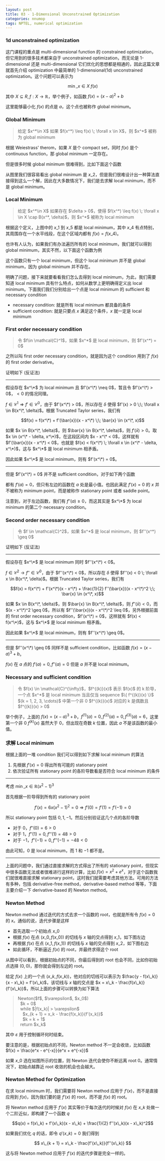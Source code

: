 ```yaml
---
layout: post
title: 03 - 1-Dimensional Unconstrained Optimization
categories: nnumop
tags: NPTEL, numerical optimization
---
```


### 1d unconstrained optimization

这门课程的重点是 multi-dimensional function 的 constrained optimization，但它用到的很多技术都来自于 unconstrained optimization，而无论是 1-dimensional 还是 multi-dimensional 它们优化的思想都是相通的，因此这篇文章就首先介绍 optimization 中最简单的 1-dimensional(1d) unconstrained optimization。这个问题可以表示为

$$ \min\_{x\in X} \; f(x) $$

其中 $X \subseteq R, f: X \rightarrow \mathbb{R}$，举个例子，如函数 $f(x) = (x - a)^2 + b$

<object data="/resource/NNP/03-1d-uncon-op/x^2.svg" type="image/svg+xml" class="blkcenter"></object>

这里能够最小化 $f(x)$ 的点是 $a$，这个点也被称作 global minimum。

### Global Minimum

<blockquote>
给定 $x^*\in X$ 如果 $f(x^*) \leq f(x) \; \forall x \in X$，则 $x^*$ 被称为 global minimum
</blockquote>

根据 Weiestrass' therom，如果 $X$ 是个 compact set，同时 $f(x)$ 是个 continuous function，那 global minimum 一定存在。

但是很多时候 global minimum 很难得到，比如下面这个函数

<object data="/resource/NNP/03-1d-uncon-op/function.svg" type="image/svg+xml" class="blkcenter"></object>

从图里我们很容易看出 global minimum 是 $x\_2$，但是我们很难设计出一种算法直接得到这么一个解，因此在大多数情况下，我们是去求解 local minimum，而不是 global minimum。

### Local Minimum

<blockquote>
给定 $x^*\in X$ 如果存在 $\delta > 0$，使得 $f(x^*) \leq f(x) \; \forall x \in X \cap B(x^*, \delta)$，则 $x^*$ 被称为 local minimum
</blockquote>

根据这个定义，上图中的 $x\_1$ 到 $x\_5$ 都是 local minimum，其中 $x\_4$ 有点特别，其周围存在一个水平线段，在这个区域内都有 $f(x) = f(x\_4)$。

也许有人认为，如果我们有办法遍历所有的 local minimum，我们就可以得到 global minimum，其实不然，以下面这个函数为例

<object data="/resource/NNP/03-1d-uncon-op/fun3.svg" type="image/svg+xml" class="blkcenter"></object>

这个函数只有一个 local minimum，但这个 local minimum 并不是 global minimum，因为 global minimum 并不存在。

明确了问题，接下来就要看看我们怎么去得到 local minimum，为此，我们需要知道 local minimum 具有什么特点，如何从数学上更明确得定义出 local minimum。下面我们我们分别给出一个点是 local minimum 的 sufficient 和 necessary condition

* necessary condition: 就是所有 local minimum 都具备的条件
* sufficient condition: 就是只要点 $x$ 满足这个条件，$x$ 就一定是 local minimum

### First order necessary condition

<blockquote>
令 $f\in \mathcal{C}^1$，如果 $x^*$ 是 local minimum，则 $f'(x^*) = 0$
</blockquote>

之所以叫 first order necessary condition，就是因为这个 condition 用到了 $f(x)$ 的 first order derivative。

证明如下 (反证法)

----------

假设存在 $x^\*$ 为 local minimum 且 $f'(x^\*) \neq 0$，暂且令 $f'(x^\*) > 0$，$< 0$ 的情况同理。

$f \in \mathcal{C}^1 \Rightarrow f' \in \mathcal{C}^0$，由于 $f'(x^\*) > 0$，所以存在 $\delta$ 使得 $f'(x) > 0 \;\; \forall x \in B(x^\*, \delta)$。根据 Truncated Taylor series，我们有

$$f(x) = f(x^\*) + f'(\bar{x})(x - x^\*) \;\; \bar{x} \in (x^\*, x)$$

如果 $x \in B(x^\*, \delta)$，则 $\bar{x} \in B(x^\*, \delta)$，则 $f'(\bar{x}) > 0$。取 $x \in (x^\* - \delta, x^\*)$，在这段区间内 $x - x^\* < 0$，这样就有 $f'(\bar{x})(x - x^\*) < 0$，也就是 $f(x) < f(x^\*) \; \forall x \in (x^\* - \delta, x^\*)$，这与 $x^\*$ 是 local minimum 相矛盾。

因此如果 $x^\*$ 是 local minimum，则有 $f'(x^\*) = 0$。

----------

但是 $f'(x^\*) = 0$ 并不是 sufficient condition，对于如下两个函数

<object data="/resource/NNP/03-1d-uncon-op/f'(x)=0.svg" type="image/svg+xml" class="blkcenter"></object>

都有 $f'(a) = 0$，但只有左边的函数在 $a$ 处是最小值。也因此满足 $f'(x) = 0$ 的 $x$ 并不被称为 minimum point，而是被称作 stationary point 或者 saddle point。

注意到，对于左边函数，我们有 $f''(a) \geq 0$，而这其实是 $x^\*$ 为 local minimum 的第二个 necessary condition。

### Second order necessary condition

<blockquote>
令 $f \in \mathcal{C}^2$，如果 $x^*$ 是 local minimum，则 $f''(x^*) \geq 0$
</blockquote>

证明如下 (反证法)

----------

假设存在 $x^\*$ 是 local minimum 同时 $f''(x^\*) < 0$。

$f \in \mathcal{C}^2 \rightarrow f'' \in \mathcal{C}^0$，由于 $f''(x^\*) < 0$，所以存在 $\delta$ 使得 $f''(x) < 0 \; \forall x \in B(x^\*, \delta)$。根据 Truncated Taylor series，我们有

$$f(x) = f(x^\*) + f'(x^\*)(x - x^\*) + \frac{1}{2} f''(\bar{x})(x - x^\*)^2 \;\; \bar{x} \in (x^\*, x)$$

如果 $x \in B(x^\*, \delta)$，则 $\bar{x} \in B(x^\*, \delta)$，则 $f''(\bar{x}) < 0$，而 $(x - x^\*)^2 \geq 0$，所以有 $f''(\bar{x})(x - x^\*)^2 \leq 0$，另外根据前面的 first order necessary condition，$f'(x^\*) = 0$，这样就有 $f(x) < f(x^\*)$，这与 $x^\*$ 是 local minimum 相矛盾。

因此如果 $x^\*$ 是 local minimum，则有 $f''(x^\*) \geq 0$。

----------

但是 $f''(x^\*) \geq 0$ 同样不是 sufficient condition，比如函数 $f(x) = (x - a)^3 + b$。

<object data="/resource/NNP/03-1d-uncon-op/x^3.svg" type="image/svg+xml" class="blkcenter"></object>

$f(x)$ 在 $a$ 点的 $f'(a) = 0, f''(a) = 0$ 但是 $a$ 并不是 local minimum。

### Necessary and sufficient condition

<blockquote>
令 $f(x) \in \mathcal{C}^{\infty}$，$f^{(k)}(x)$ 表示 $f(x)$ 的 k 阶导，一个点 $x^*$ 是 local minimum 当且仅当 sequence $\{ f^{(k)}(x) \}$  $(k = 1, 2, 3, \cdots)$ 中第一个非 0 $f^{(k)}(x)$ 对应的 k 是偶数且 $f^{(k)}(x) > 0$
</blockquote>

举个例子，上面的 $f(x) = (x - a)^3 + b$，$f^{(1)}(a) = 0, f^{(2)}(a) = 0, f^{(3)}(a) = 6$，这里第一个非 0 $f^{(k)}(x)$ 虽然大于 0，但出现在奇数 $k$ 位置，因此 $a$ 不是该函数的最小值。

### 求解 Local minimum

根据上面的一堆 condition 我们可以得到如下求解 local minimum 的算法

1. 先根据 $f'(x) = 0$ 得出所有可能的 stationary point
2. 依次验证所有 stationary point 的各阶导数看是否符合 local minimum 的条件

----------

考虑 $\min\_{x \in \mathbb{R}} (x^2 - 1)^3$

首先根据一阶导得到所有的 stationary point

$$ f'(x) = 6x(x^2 - 1)^2 = 0 \Rightarrow f'(0) = f'(1) = f'(-1) = 0$$

所以 stationary point 包括 $0, 1, -1$。然后分别验证这几个点的各阶导数

* 对于 $0$，$f''(0) = 6 > 0$
* 对于 $1$，$f''(1) = 0, f'''(1) = 48 > 0$
* 对于 $-1$，$f''(-1) = 0, f'''(-1) = -48 < 0$

由此可知，$0$ 是 local minimum，而 $1$ 和 $-1$ 都不是。

----------

上面的问题中，我们通过直接求解的方式得出了所有的 stationary point，但现实中很多函数无法或者很难进行这样的计算，比如 $f(x) = x^2 + e^x$，对于这个函数我们就很难直接求解 stationary point，这时我们就需要考虑其他方法。可用的方法有多种，包括 derivative-free method，derivative-based method 等等，下面主要介绍一下 derivative-based 的 Newton method。

### Newton Method

Newton method 通过迭代的方式去求一个函数的 root，也就是所有令 $f(x) = 0$ 的 $x$。通俗的说，迭代步骤是这样

* 首先选取一个初始点 $x\_0$
* 根据 $f(x)$ 在点 $(x\_0, f(x\_0))$ 的切线与 $x$ 轴的交点得到 $x\_1$，如下图左边
* 再根据 $f(x)$ 在点 $(x\_1, f(x\_1))$ 的切线与 $x$ 轴的交点得到 $x\_2$，如下图右边
* 如此循环，不断逼近 $f(x)$ 的 root，并最终求得这个 root

<object data="/resource/NNP/03-1d-uncon-op/newton.svg" type="image/svg+xml" class="blkcenter"></object>

从图中可以看到，根据初始点的不同，你最后得到的 root 也会不同，比如你初始点选择 $(0, 0)$，那你就会得到左边的 root。

给定 $f(x)$ 上的一个点 $(x\_k, f(x\_k))$，他对应的切线可以表示为 $\frac{y - f(x\_k)}{x - x\_k} = f'(x\_k)$，该切线与 $x$ 轴的交点是 $x = x\_k - \frac{f(x\_k)}{f'(x\_k)}$，所以上面的步骤可以转换为如下算法

<blockquote>
Newton($f$, $\varepsilon$, $x_0$) <br/>
&nbsp;&nbsp;$k = 0$ <br/>
&nbsp;&nbsp;while $|f(x_k)| > \varepsilon$ <br/>
&nbsp;&nbsp;&nbsp;&nbsp;$x_{k + 1} = x_k - \frac{f(x_k)}{f'(x_k)}$ <br/>
&nbsp;&nbsp;&nbsp;&nbsp;$k = k + 1$ <br/>
&nbsp;&nbsp;return $x_k$
</blockquote>

其中 $\varepsilon$ 用于控制循环何时结束。

要注意的是，根据初始点的不同，Newton method 不一定会收敛，比如函数 $f(x) = \frac{e^x - e^{-x}}{e^x + e^{-x}}$

<object data="/resource/NNP/03-1d-uncon-op/notconverge.svg" type="image/svg+xml" class="blkcenter"></object>

如果 $x\_0$ 选在如图所示的位置，则 Newton 迭代会使你不断远离 root $0$。通常情况下，初始点越靠近 root 收敛的机会也会越大。

### Newton Method for Optimization

在求 local minimum 时，我们需要将 Newton method 应用于 $f'(x)$，而不是直接应用到 $f(x)$，因为我们要的是 $f'(x)$ 的 root，而不是 $f(x)$ 的 root。

将 Newton method 应用于 $f'(x)$ 其实等价于每次迭代的时候对 $f(x)$ 在 $x\_k$ 处做一个二阶近似，即构建了一个函数 $q$

$$q(x) = f(x\_k) + f'(x\_k)(x - x\_k) + \frac{1}{2} f''(x\_k)(x - x\_k)^2$$

如果我们优化 $q$ 的话，即令 $q'(x\_k) = 0$ 我们得到

$$ x\_{k + 1} = x\_k - \frac{f'(x\_k)}{f''(x\_k)} $$

这与将 Newton method 应用于 $f'(x)$ 的迭代步骤是完全一样的。
